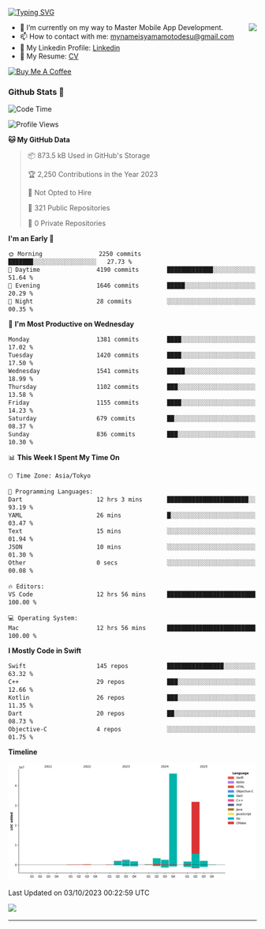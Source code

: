 
[![Typing SVG](https://readme-typing-svg.demolab.com/?lines=Thank+You+For+Visiting!!;You+Are+Welcome✨;I+am+Kyo+Yamamoto;Mobile+Developer)](https://git.io/typing-svg)
<p>
<img align="right" src="https://media.giphy.com/media/26ufdb3cYKwbRtYVW/giphy.gif" style="max-width:100%;" height="150px">

- 🌱 I’m currently on my way to Master Mobile App Development.
- 📫 How to contact with me: mynameisyamamotodesu@gmail.com
- 🔗 My Linkedin Profile: [Linkedin](https://www.linkedin.com/in/kyo-yamamoto-a2ab50239)
- 🔗 My Resume: [CV](https://www.kickresume.com/cv/ZWKvXV/)

<a href="https://www.buymeacoffee.com/kyoyamamoto" target="_blank"><img src="https://cdn.buymeacoffee.com/buttons/default-orange.png" alt="Buy Me A Coffee" height="41" width="174"></a>

### Github Stats 🥇 
<!--START_SECTION:waka-->
![Code Time](http://img.shields.io/badge/Code%20Time-566%20hrs%2016%20mins-blue)

![Profile Views](http://img.shields.io/badge/Profile%20Views-17-blue)

**🐱 My GitHub Data** 

> 📦 873.5 kB Used in GitHub's Storage 
 > 
> 🏆 2,250 Contributions in the Year 2023
 > 
> 🚫 Not Opted to Hire
 > 
> 📜 321 Public Repositories 
 > 
> 🔑 0 Private Repositories 
 > 
**I'm an Early 🐤** 

```text
🌞 Morning                2250 commits        ███████░░░░░░░░░░░░░░░░░░   27.73 % 
🌆 Daytime                4190 commits        █████████████░░░░░░░░░░░░   51.64 % 
🌃 Evening                1646 commits        █████░░░░░░░░░░░░░░░░░░░░   20.29 % 
🌙 Night                  28 commits          ░░░░░░░░░░░░░░░░░░░░░░░░░   00.35 % 
```
📅 **I'm Most Productive on Wednesday** 

```text
Monday                   1381 commits        ████░░░░░░░░░░░░░░░░░░░░░   17.02 % 
Tuesday                  1420 commits        ████░░░░░░░░░░░░░░░░░░░░░   17.50 % 
Wednesday                1541 commits        █████░░░░░░░░░░░░░░░░░░░░   18.99 % 
Thursday                 1102 commits        ███░░░░░░░░░░░░░░░░░░░░░░   13.58 % 
Friday                   1155 commits        ████░░░░░░░░░░░░░░░░░░░░░   14.23 % 
Saturday                 679 commits         ██░░░░░░░░░░░░░░░░░░░░░░░   08.37 % 
Sunday                   836 commits         ███░░░░░░░░░░░░░░░░░░░░░░   10.30 % 
```


📊 **This Week I Spent My Time On** 

```text
🕑︎ Time Zone: Asia/Tokyo

💬 Programming Languages: 
Dart                     12 hrs 3 mins       ███████████████████████░░   93.19 % 
YAML                     26 mins             █░░░░░░░░░░░░░░░░░░░░░░░░   03.47 % 
Text                     15 mins             ░░░░░░░░░░░░░░░░░░░░░░░░░   01.94 % 
JSON                     10 mins             ░░░░░░░░░░░░░░░░░░░░░░░░░   01.30 % 
Other                    0 secs              ░░░░░░░░░░░░░░░░░░░░░░░░░   00.08 % 

🔥 Editors: 
VS Code                  12 hrs 56 mins      █████████████████████████   100.00 % 

💻 Operating System: 
Mac                      12 hrs 56 mins      █████████████████████████   100.00 % 
```

**I Mostly Code in Swift** 

```text
Swift                    145 repos           ████████████████░░░░░░░░░   63.32 % 
C++                      29 repos            ███░░░░░░░░░░░░░░░░░░░░░░   12.66 % 
Kotlin                   26 repos            ███░░░░░░░░░░░░░░░░░░░░░░   11.35 % 
Dart                     20 repos            ██░░░░░░░░░░░░░░░░░░░░░░░   08.73 % 
Objective-C              4 repos             ░░░░░░░░░░░░░░░░░░░░░░░░░   01.75 % 
```



**Timeline**

![Lines of Code chart](https://raw.githubusercontent.com/YamamotoDesu/YamamotoDesu/main/assets/bar_graph.png)


 Last Updated on 03/10/2023 00:22:59 UTC
<!--END_SECTION:waka-->

![](https://github-profile-summary-cards.vercel.app/api/cards/profile-details?username=YamamotoDesu&theme=vue)

----
